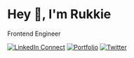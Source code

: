 # Hey 👋, I'm Rukkie
Frontend Engineer


[![LinkedIn Connect](https://img.shields.io/badge/%20-LinkedIn-black?color=222244&labelColor=000000&logo=linkedin&logoColor=f5f7fe)](https://www.linkedin.com/in/rukkiechovwe/)
[![Portfolio](https://img.shields.io/badge/%20-Portfolio-black?color=222244&labelColor=000000&logo=webflow&logoColor=f5f7fe)](https://rukkie.me)
[![Twitter](https://img.shields.io/badge/%20-Twitter-black?color=222244&labelColor=000000&logo=twitter&logoColor=f5f7fe)](https://twitter.com/rukkiechovwe)
